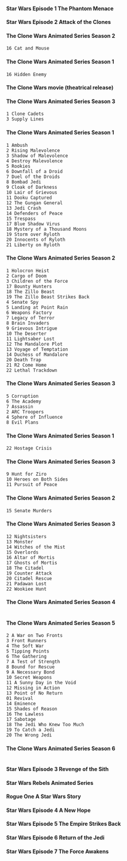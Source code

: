 #### Star Wars Episode 1 The Phantom Menace
#### Star Wars Episode 2 Attack of the Clones
#### The Clone Wars Animated Series Season 2
````
16 Cat and Mouse
````
#### The Clone Wars Animated Series Season 1
````
16 Hidden Enemy
````
#### The Clone Wars movie (theatrical release)
#### The Clone Wars Animated Series Season 3
````
1 Clone Cadets
3 Supply Lines
````
#### The Clone Wars Animated Series Season 1
````
1 Ambush
2 Rising Malevolence
3 Shadow of Malevolence
4 Destroy Malevolence
5 Rookies
6 Downfall of a Droid
7 Duel of the Droids
8 Bombad Jedi
9 Cloak of Darkness
10 Lair of Grievous
11 Dooku Captured
12 The Gungan General
13 Jedi Crash
14 Defenders of Peace
15 Trespass
17 Blue Shadow Virus
18 Mystery of a Thousand Moons
19 Storm over Ryloth
20 Innocents of Ryloth
21 Liberty on Ryloth
````
#### The Clone Wars Animated Series Season 2
````
1 Holocron Heist
2 Cargo of Doom
3 Children of the Force
17 Bounty Hunters
18 The Zillo Beast
19 The Zillo Beast Strikes Back
4 Senate Spy
5 Landing at Point Rain
6 Weapons Factory
7 Legacy of Terror
8 Brain Invaders
9 Grievous Intrigue
10 The Deserter
11 Lightsaber Lost
12 The Mandalore Plot
13 Voyage of Temptation
14 Duchess of Mandalore
20 Death Trap
21 R2 Come Home
22 Lethal Trackdown
````
#### The Clone Wars Animated Series Season 3
````
5 Corruption
6 The Academy
7 Assassin
2 ARC Troopers
4 Sphere of Influence
8 Evil Plans
````
#### The Clone Wars Animated Series Season 1
````
22 Hostage Crisis
````
#### The Clone Wars Animated Series Season 3
````
9 Hunt for Ziro
10 Heroes on Both Sides
11 Pursuit of Peace
````
#### The Clone Wars Animated Series Season 2
````
15 Senate Murders
````
#### The Clone Wars Animated Series Season 3
````
12 Nightsisters
13 Monster
14 Witches of the Mist
15 Overlords
16 Altar of Mortis
17 Ghosts of Mortis
18 The Citadel
19 Counter Attack
20 Citadel Rescue
21 Padawan Lost
22 Wookiee Hunt
````
#### The Clone Wars Animated Series Season 4
````
````
#### The Clone Wars Animated Series Season 5
````
2 A War on Two Fronts
3 Front Runners
4 The Soft War
5 Tipping Points
6 The Gathering
7 A Test of Strength
8 Bound for Rescue
9 A Necessary Bond
10 Secret Weapons
11 A Sunny Day in the Void
12 Missing in Action
13 Point of No Return
01 Revival
14 Eminence
15 Shades of Reason
16 The Lawless
17 Sabotage
18 The Jedi Who Knew Too Much
19 To Catch a Jedi
20 The Wrong Jedi
````
#### The Clone Wars Animated Series Season 6
````
````
#### Star Wars Episode 3 Revenge of the Sith
#### Star Wars Rebels Animated Series
#### Rogue One A Star Wars Story
#### Star Wars Episode 4 A New Hope
#### Star Wars Episode 5 The Empire Strikes Back
#### Star Wars Episode 6 Return of the Jedi
#### Star Wars Episode 7 The Force Awakens
